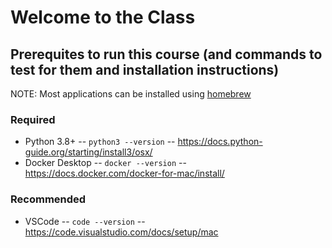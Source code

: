 # Welcome to the Class

## Prerequites to run this course (and commands to test for them and installation instructions)

NOTE: Most applications can be installed using [homebrew](https://brew.sh/)


### Required
* Python 3.8+ -- `python3 --version` -- https://docs.python-guide.org/starting/install3/osx/
* Docker Desktop -- `docker --version` -- https://docs.docker.com/docker-for-mac/install/


### Recommended
* VSCode -- `code --version` -- https://code.visualstudio.com/docs/setup/mac



